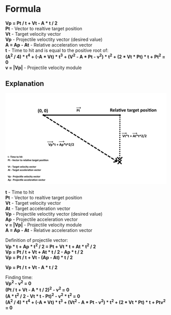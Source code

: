# Formula
**Vp = Pt / t + Vt - A * t / 2**  
**Pt** - Vector to realtive target position  
**Vt** - Target velocity vector  
**Vp** - Projectile veloctity vector (desired value)  
**A = Ap - At** - Relative acceleration vector  
**t** - Time to hit and is equal to the positive root of:  
**(A<sup>2</sup> / 4) * t<sup>4</sup> + (-A * Vt) * t<sup>3</sup> + (V<sup>2</sup> - A * Pt - v<sup>2</sup>) * t<sup>2</sup> + (2 * Vt * Pt) * t + Pt<sup>2</sup> = 0**  
**v = |Vp|** - Projectile velocity module

## Explanation
![Scheme](docs/Scheme.png)

**t** - Time to hit  
**Pt** - Vector to realtive target position  
**Vt** - Target velocity vector  
**At** - Target acceleration vector  
**Vp** - Projectile veloctity vector (desired value)  
**Ap** - Projectile acceleration vector  
**v = |Vp|** - Projectile velocity module  
**A = Ap - At** - Relative acceleration vector

Definition of projectile vector:  
**Vp * t + Ap * t<sup>2</sup> / 2 = Pt + Vt * t + At * t<sup>2</sup> / 2**  
**Vp = Pt / t + Vt + At * t / 2 - Ap * t / 2**  
**Vp = Pt / t + Vt - (Ap - At) * t / 2**

**Vp = Pt / t + Vt - A * t / 2**

Finding time:  
**Vp<sup>2</sup> - v<sup>2</sup> = 0**  
**(Pt / t + Vt - A * t / 2)<sup>2</sup> - v<sup>2</sup> = 0**  
**(A * t<sup>2</sup> / 2 - Vt * t - Pt)<sup>2</sup> - v<sup>2</sup> * t<sup>2</sup> = 0**  
**(A<sup>2</sup> / 4) * t<sup>4</sup> + (-A * Vt) * t<sup>3</sup> + (Vt<sup>2</sup> - A * Pt - v<sup>2</sup>) * t<sup>2</sup> + (2 * Vt * Pt) * t + Ptv<sup>2</sup> = 0**
